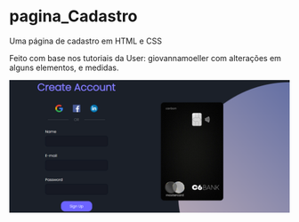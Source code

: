 # pagina_Cadastro
Uma página de cadastro em HTML e CSS

Feito com base nos tutoriais da User: giovannamoeller com alterações em alguns elementos, e medidas. 

<img src="assets/final desktop.png">
